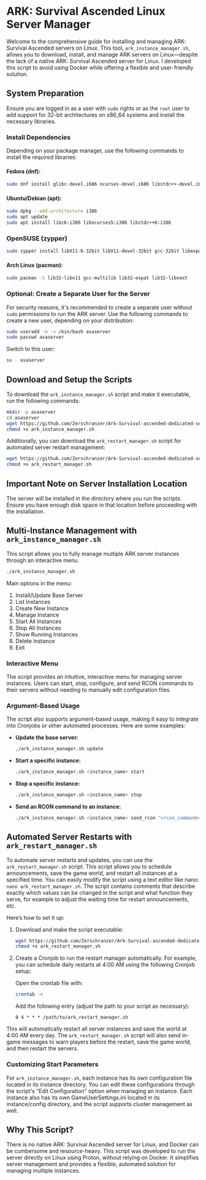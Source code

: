 # ARK: Survival Ascended Linux Server Manager

Welcome to the comprehensive guide for installing and managing ARK: Survival Ascended servers on Linux. This tool, `ark_instance_manager.sh`, allows you to download, install, and manage ARK servers on Linux—despite the lack of a native ARK: Survival Ascended server for Linux. I developed this script to avoid using Docker while offering a flexible and user-friendly solution.

## System Preparation

Ensure you are logged in as a user with `sudo` rights or as the `root` user to add support for 32-bit architectures on x86_64 systems and install the necessary libraries.

### Install Dependencies

Depending on your package manager, use the following commands to install the required libraries:

#### Fedora (dnf):
```bash
sudo dnf install glibc-devel.i686 ncurses-devel.i686 libstdc++-devel.i686
```

#### Ubuntu/Debian (apt):
```bash
sudo dpkg --add-architecture i386
sudo apt update
sudo apt install libc6:i386 libncurses5:i386 libstdc++6:i386
```

### OpenSUSE (zypper)
```bash
sudo zypper install libX11-6-32bit libX11-devel-32bit gcc-32bit libexpat1-32bit libXext6-32bit
```

#### Arch Linux (pacman):
```bash
sudo pacman -S lib32-libx11 gcc-multilib lib32-expat lib32-libxext
```

### Optional: Create a Separate User for the Server

For security reasons, it's recommended to create a separate user without `sudo` permissions to run the ARK server. Use the following commands to create a new user, depending on your distribution:

```bash
sudo useradd -m -s /bin/bash asaserver
sudo passwd asaserver
```

Switch to this user:

```bash
su - asaserver
```

## Download and Setup the Scripts

To download the `ark_instance_manager.sh` script and make it executable, run the following commands:

```bash
mkdir -p asaserver
cd asaserver
wget https://github.com/Zerschranzer/Ark-Survival-ascended-dedicated-server-without-docker/raw/main/ark_instance_manager.sh
chmod +x ark_instance_manager.sh
```

Additionally, you can download the `ark_restart_manager.sh` script for automated server restart management:

```bash
wget https://github.com/Zerschranzer/Ark-Survival-ascended-dedicated-server-without-docker/raw/main/ark_restart_manager.sh
chmod +x ark_restart_manager.sh
```

## Important Note on Server Installation Location

The server will be installed in the directory where you run the scripts. Ensure you have enough disk space in that location before proceeding with the installation.

## Multi-Instance Management with `ark_instance_manager.sh`

This script allows you to fully manage multiple ARK server instances through an interactive menu.

```bash
./ark_instance_manager.sh
```

Main options in the menu:

1) Install/Update Base Server
2) List Instances
3) Create New Instance
4) Manage Instance
5) Start All Instances
6) Stop All Instances
7) Show Running Instances
8) Delete Instance
9) Exit

### Interactive Menu

The script provides an intuitive, interactive menu for managing server instances. Users can start, stop, configure, and send RCON commands to their servers without needing to manually edit configuration files.

### Argument-Based Usage

The script also supports argument-based usage, making it easy to integrate into Cronjobs or other automated processes. Here are some examples:

- **Update the base server:**
  ```bash
  ./ark_instance_manager.sh update
  ```

- **Start a specific instance:**
  ```bash
  ./ark_instance_manager.sh <instance_name> start
  ```

- **Stop a specific instance:**
  ```bash
  ./ark_instance_manager.sh <instance_name> stop
  ```

- **Send an RCON command to an instance:**
  ```bash
  ./ark_instance_manager.sh <instance_name> send_rcon "<rcon_command>"
  ```

## Automated Server Restarts with `ark_restart_manager.sh`

To automate server restarts and updates, you can use the `ark_restart_manager.sh` script. This script allows you to schedule announcements, save the game world, and restart all instances at a specified time. You can easily modify the script using a text editor like nano: `nano ark_restart_manager.sh`. The script contains comments that describe exactly which values can be changed in the script and what function they serve, for example to adjust the waiting time for restart announcements, etc.

Here’s how to set it up:

1. Download and make the script executable:
   ```bash
   wget https://github.com/Zerschranzer/Ark-Survival-ascended-dedicated-server-without-docker/raw/main/ark_restart_manager.sh
   chmod +x ark_restart_manager.sh
   ```

2. Create a Cronjob to run the restart manager automatically. For example, you can schedule daily restarts at 4:00 AM using the following Cronjob setup:

   Open the crontab file with:
   ```bash
   crontab -e
   ```

   Add the following entry (adjust the path to your script as necessary):

   ```
   0 4 * * * /path/to/ark_restart_manager.sh
   ```

This will automatically restart all server instances and save the world at 4:00 AM every day. The `ark_restart_manager.sh` script will also send in-game messages to warn players before the restart, save the game world, and then restart the servers.

### Customizing Start Parameters

For `ark_instance_manager.sh`, each instance has its own configuration file located in its instance directory. You can edit these configurations through the script's "Edit Configuration" option when managing an instance. Each instance also has its own GameUserSettings.ini located in its instance/config directory, and the script supports cluster management as well.


## Why This Script?

There is no native ARK: Survival Ascended server for Linux, and Docker can be cumbersome and resource-heavy. This script was developed to run the server directly on Linux using Proton, without relying on Docker. It simplifies server management and provides a flexible, automated solution for managing multiple instances.
